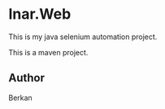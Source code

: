 # Inar.Web


This is my java selenium automation project.

This is a maven project.

Author
---------
Berkan

